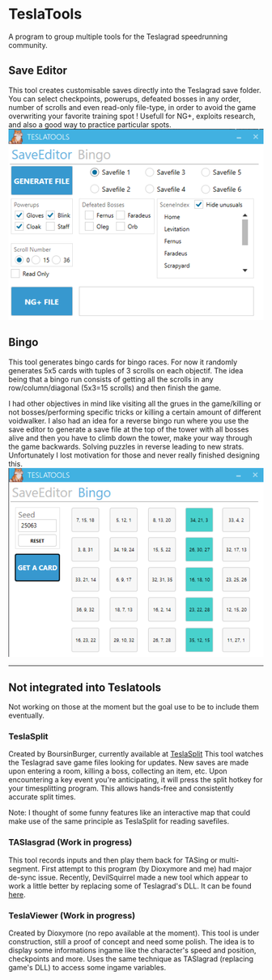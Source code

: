 # TeslaTools
A program to group multiple tools for the Teslagrad speedrunning community.

## Save Editor
This tool creates customisable saves directly into the Teslagrad save folder. You can select checkpoints, powerups, defeated bosses in any order, number of scrolls and even read-only file-type, in order to avoid the game overwriting your favorite training spot ! Usefull for NG+, exploits research, and also a good way to practice particular spots.
![SaveEditor.png](Images/teslatools_save_editor.png)

## Bingo
This tool generates bingo cards for bingo races. For now it randomly generates 5x5 cards with tuples of 3 scrolls on each objectif. The idea being that a bingo run consists of getting all the scrolls in any row/column/diagonal (5x3=15 scrolls) and then finish the game.

I had other objectives in mind like visiting all the grues in the game/killing or not bosses/performing specific tricks or killing a certain amount of different voidwalker. I also had an idea for a reverse bingo run where you use the save editor to generate a save file at the top of the tower with all bosses alive and then you have to climb down the tower, make your way through the game backwards. Solving puzzles in reverse leading to new strats. Unfortunately I lost motivation for those and never really finished designing this.
![Bingo.png](Images/teslatools_bingo.png)

---

## Not integrated into Teslatools
Not working on those at the moment but the goal use to be to include them eventually.

### TeslaSplit
Created by BoursinBurger, currently available at [TeslaSplit](https://github.com/BoursinBurger/TeslaSplit)
This tool watches the Teslagrad save game files looking for updates. New saves are made upon entering a room, killing a boss, collecting an item, etc. Upon encountering a key event you're anticipating, it will press the split hotkey for your timesplitting program. This allows hands-free and consistently accurate split times.

Note: I thought of some funny features like an interactive map that could make use of the same principle as TeslaSplit for reading savefiles.

### TASlasgrad (Work in progress)
This tool records inputs and then play them back for TASing or multi-segment. First attempt to this program (by Dioxymore and me) had major de-sync issue. Recently, DevilSquirrel made a new tool which appear to work a little better by replacing some of Teslagrad's DLL. It can be found [here](https://github.com/ShootMe/TeslagradTAS).

### TeslaViewer (Work in progress)
Created by Dioxymore (no repo available at the moment). This tool is under construction, still a proof of concept and need some polish. The idea is to display some informations ingame like the character's speed and position, checkpoints and more. Uses the same technique as TASlagrad (replacing game's DLL) to access some ingame variables.
